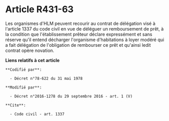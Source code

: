 # Article R431-63

Les organismes d'HLM peuvent recourir au contrat de délégation visé à l'article 1337 du code civil en vue de déléguer un
remboursement de prêt, à la condition que l'établissement prêteur déclare expressément et sans réserve qu'il entend décharger
l'organisme d'habitations à loyer modéré qui a fait délégation de l'obligation de rembourser ce prêt et qu'ainsi ledit
contrat opère novation.

**Liens relatifs à cet article**

	**Codifié par**:

	  - Décret n°78-622 du 31 mai 1978

	**Modifié par**:

	  - Décret n°2016-1278 du 29 septembre 2016 - art. 1 (V)

	**Cite**:

	  - Code civil - art. 1337
